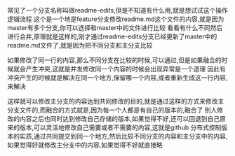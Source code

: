 
常见了一个分支名称叫做readme-edits,但是不知道有什么用,就是想试试这个操作逻辑流程
这个是一个地是feature分支修改readme.md这个文件的内容,就是因为master有多个分支,你可以选择和master中的文件进行比较
看看有什么不同然后进行合并,原理就是这样的,刚才通过readme-edits分支已经更新了master中的readme.md文件了,就是因为把不同分支和主分支比较

如果修改了同一行的内容,那么不同分支在比较的时候,可以通过,但是如果融合的时候就会产生冲突,这就是并发修改同一个内容的时候会出现异常是一个道理
因此有冲突产生的时候就是解决在同一个地方,保留哪一个内容,或者重新生成这一行内容,来解决

这样就可以修改主分支的内容达到共同修改的目的,就是通过这样的方式来修改主分支文件的,而融合的方式就是,因为每一个人都是有自己的版本的,融合了
别人修改的内容之后也同时达到修改自己存储的版本,如果觉得不好,还可以回退到自己原来的版本,可以灵活地修改自己需要或者不需要的内容,这就是github
分布式控制版本的实质,通过共同提交到同一个地方,然后比较不同分支的内容和主分支中的内容,如果觉得好就修改主分支中的内容,如果觉得不好就直接略
